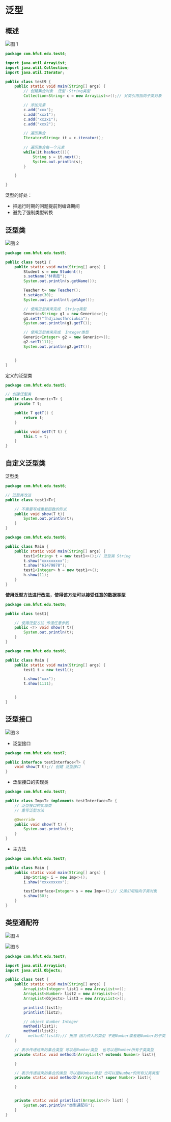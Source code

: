 # 泛型

## 概述

![图 1](../images/991922495e1cc940839e50a82fdedcbe7a53bee1e32bf099579393968e89d556.png)  


```java
package com.hfut.edu.test4;

import java.util.ArrayList;
import java.util.Collection;
import java.util.Iterator;

public class test9 {
    public static void main(String[] args) {
        // 创建集合对象  泛型：String类型
        Collection<String> c = new ArrayList<>();// 父类引用指向子类对象

        // 添加元素
        c.add("xxx");
        c.add("xxx1");
        c.add("xx2x1");
        c.add("xxx2");

        // 遍历集合
        Iterator<String> it = c.iterator();
        
        // 遍历集合每一个元素
        while(it.hasNext()){
            String s = it.next();
            System.out.println(s);
        }

    }

}

```

泛型的好处：

* 把运行时期的问题提前到编译期间
* 避免了强制类型转换

## 泛型类


![图 2](../images/34ab5a5ae47a4e5450a634a6876f55397c13cb09ad81f99e95fe3dbecba91a5b.png)  


```JAVA
package com.hfut.edu.test5;

public class test1 {
    public static void main(String[] args) {
        Student s = new Student();
        s.setName("林青霞");
        System.out.println(s.getName());

        Teacher t= new Teacher();
        t.setAge(30);
        System.out.println(t.getAge());

        // 使用泛型类来完成  String类型
        Generic<String> g1 = new Generic<>();
        g1.setT("fhdjiawsfhrciuksa");
        System.out.println(g1.getT());

        // 使用泛型类来完成  Integer类型
        Generic<Integer> g2 = new Generic<>();
        g2.setT(111);
        System.out.println(g2.getT());


    }
}


```

定义的泛型类

```java
package com.hfut.edu.test5;

// 创建泛型类
public class Generic<T> {
    private T t;

    public T getT() {
        return t;
    }

    public void setT(T t) {
        this.t = t;
    }
}
```


## 自定义泛型类

泛型类
```java
package com.hfut.edu.test6;

// 泛型类改进
public class test1<T>{

    // 不需要写成重载函数的形式
    public void show(T t){
        System.out.println(t);
    }
}

```

```java
package com.hfut.edu.test6;

public class Main {
    public static void main(String[] args) {
        test1<String> t = new test1<>();// 泛型类 String
        t.show("xxxxxxxxx");
        t.show("61479878");
        test1<Integer> h = new test1<>();
        h.show(11);
    }
}


```



**使用泛型方法进行改进，使得该方法可以接受任意的数据类型**

```java
package com.hfut.edu.test6;

public class test1{

    // 使用泛型方法 传递任意参数
    public <T> void show(T t){
        System.out.println(t);
    }
}

```

```java
package com.hfut.edu.test6;

public class Main {
    public static void main(String[] args) {
        test1 t = new test1();

        t.show("xxx");
        t.show(1111);


    }
}
```

## 泛型接口

![图 3](../images/897f832df1ac5b4e5dd694a3e1eda8d091e25d9d466d3c3c98889f12a5af5d77.png)  

* 泛型接口
```java
package com.hfut.edu.test7;

public interface testInterface<T> {
    void show(T t);// 创建 泛型接口
}


```

* 泛型接口的实现类

```java
package com.hfut.edu.test7;

public class Imp<T> implements testInterface<T> {
    // 泛型接口的实现类
    // 重写泛型方法

    @Override
    public void show(T t) {
        System.out.println(t);
    }
}

```

* 主方法
```java
package com.hfut.edu.test7;

public class Main {
    public static void main(String[] args) {
        Imp<String> i = new Imp<>();
        i.show("xxxxxxxxx");

        testInterface<Integer> s = new Imp<>();// 父类引用指向子类对象
        s.show(50);
    }
}


```

## 类型通配符

![图 4](../images/0bfdc605d9672f5ccab56c4567ee53c6ab47195ddb0c36b00609c79b1c3c720e.png)  

![图 5](../images/68e888a2f94ddb34f288e7d953f4175154a1d7b4078196499de8c90672b35263.png)  

```java
package com.hfut.edu.test7;

import java.util.ArrayList;
import java.util.Objects;

public class test {
    public static void main(String[] args) {
        ArrayList<Integer> list1 = new ArrayList<>();
        ArrayList<Number> list2 = new ArrayList<>();
        ArrayList<Objects> list3 = new ArrayList<>();

        printlist(list1);
        printlist(list2);

        // object Number Integer
        method1(list1);
        method1(list2);
//        method1(list3);// 报错 因为传入的类型 不是Number或者是Number的子类型
    }

    // 表示传递进来的集合类型 可以是Number类型  也可以是Number所有子类类型
    private static void method1(ArrayList<? extends Number> list){

    }

    // 表示传递进来的集合的类型 可以是NUmber类型 也可以是Number的所有父类类型
    private static void method2(ArrayList<? super Number> list){

    }


    private static void printlist(ArrayList<?> list) {
        System.out.println("类型通配符");
    }
}

```



